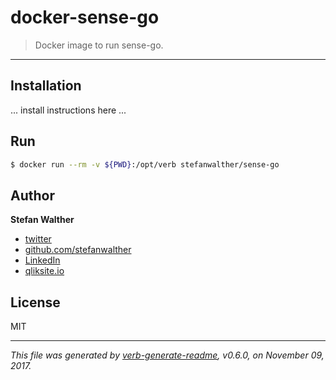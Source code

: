 # docker-sense-go

> Docker image to run sense-go.

---

## Installation

... install instructions here ...

## Run

```sh
$ docker run --rm -v ${PWD}:/opt/verb stefanwalther/sense-go
```

## Author
**Stefan Walther**

* [twitter](http://twitter.com/waltherstefan)  
* [github.com/stefanwalther](http://github.com/stefanwalther) 
* [LinkedIn](https://www.linkedin.com/in/stefanwalther/) 
* [qliksite.io](http://qliksite.io)

## License
MIT

***

_This file was generated by [verb-generate-readme](https://github.com/verbose/verb-generate-readme), v0.6.0, on November 09, 2017._

